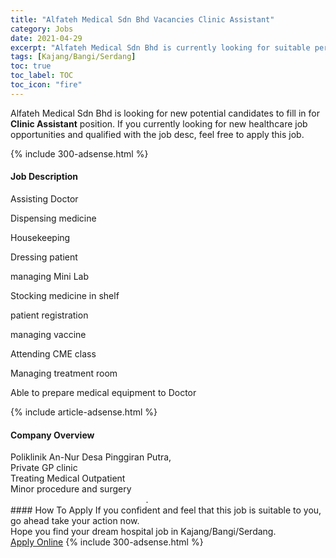 ```yaml
---
title: "Alfateh Medical Sdn Bhd Vacancies Clinic Assistant" 
category: Jobs 
date: 2021-04-29 
excerpt: "Alfateh Medical Sdn Bhd is currently looking for suitable person to fill in the Clinic Assistant which positioned at Kajang/Bangi/Serdang" 
tags: [Kajang/Bangi/Serdang] 
toc: true 
toc_label: TOC 
toc_icon: "fire" 
--- 
```


<p>Alfateh Medical Sdn Bhd is looking for new potential candidates to fill in for <b>Clinic Assistant</b> position. If you currently looking for new healthcare job opportunities and qualified with the job desc, feel free to apply this job.
</p>{% include 300-adsense.html %} 
<div><div><h4>Job Description</h4></div><div><div><span><div><p>Assisting Doctor</p><p>Dispensing medicine</p><p>Housekeeping</p><p>Dressing patient</p><p>managing Mini Lab</p><p>Stocking medicine in shelf</p><p>patient registration</p><p>managing vaccine</p><p>Attending CME class</p><p>Managing treatment room</p><p>Able to prepare medical equipment to Doctor</p></div></span></div></div></div> 
{% include article-adsense.html %} 
<div><div><h4>Company Overview</h4></div><div><div><span><div><div>Poliklinik An-Nur Desa Pinggiran Putra,<br>
Private GP clinic<br>
Treating Medical Outpatient<br>
Minor procedure and surgery&#160; &#160; &#160; &#160; &#160; &#160; &#160; &#160; &#160; &#160; &#160; &#160; &#160; &#160; &#160; &#160; &#160; &#160; &#160; &#160; &#160; &#160; &#160; &#160; &#160; &#160; &#160; &#160; &#160; &#160; &#160; &#160; &#160; &#160; &#160; &#160; &#160; &#160; &#160; &#160; &#160; &#160; &#160; &#160; &#160; &#160; &#160; &#160; &#160; &#160; &#160; &#160; &#160; &#160; &#160; &#160; &#160; &#160; &#160; &#160; &#160; &#160; &#160; &#160; &#160; &#160; &#160;.</div></div></span></div></div></div> 
#### How To Apply 
If you confident and feel that this job is suitable to you, go ahead take your action now. <br/> 
Hope you find your dream hospital job in Kajang/Bangi/Serdang. <br/> 
<a href="https://www.jobstreet.com.my/en/job/clinic-assistant-4550972?jobId=jobstreet-my-job-4550972" class="btn btn--warning" target="_blank" rel="nofollow noopenner">Apply Online</a> 
{% include 300-adsense.html %} 